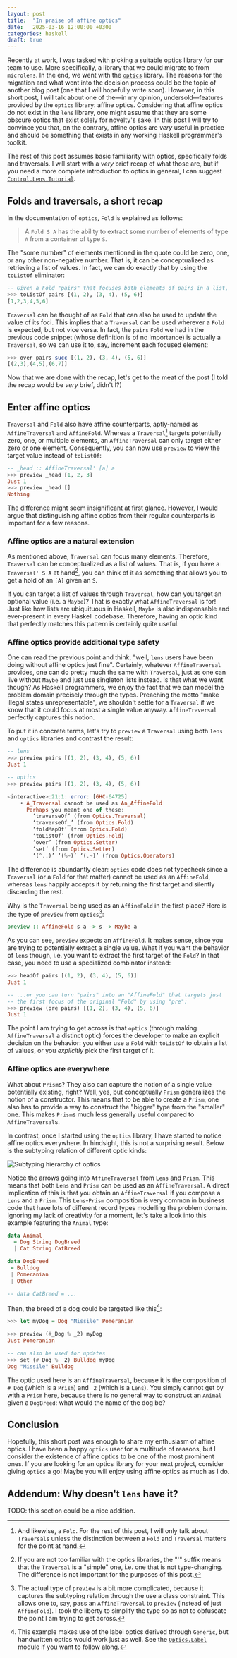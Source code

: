 ```yaml
---
layout: post
title:  "In praise of affine optics"
date:   2025-03-16 12:00:00 +0300
categories: haskell
draft: true
---
```


Recently at work, I was tasked with picking a suitable optics library for our
team to use. More specifically, a library that we could migrate to from
`microlens`. In the end, we went with the [`optics`][optics] library. The
reasons for the migration and what went into the decision process could be the
topic of another blog post (one that I will hopefully write soon). However, in
this short post, I will talk about one of the—in my opinion, undersold—features
provided by the `optics` library: affine optics. Considering that affine optics
do not exist in the `lens` library, one might assume that they are some obscure
    optics that exist solely for novelty's sake. In this post I will try to
    convince you that, on the contrary, affine optics are _very_ useful in
    practice and should be something that exists in any working Haskell
    programmer's toolkit.

The rest of this post assumes basic familiarity with optics, specifically folds
and traversals. I will start with a _very_ brief recap of what those are, but if
you need a more complete introduction to optics in general, I can suggest
[`Control.Lens.Tutorial`][lens-tutorial].

## Folds and traversals, a short recap

In the documentation of `optics`, `Fold` is explained as follows:

> A `Fold S A` has the ability to extract some number of elements of type `A`
> from a container of type `S`. 

The "some number" of elements mentioned in the quote could be zero, one, or any
other non-negative number. That is, it can be conceptualized as retrieving a
list of values. In fact, we can do exactly that by using the `toListOf`
eliminator:

```haskell
-- Given a Fold "pairs" that focuses both elements of pairs in a list, 
>>> toListOf pairs [(1, 2), (3, 4), (5, 6)]
[1,2,3,4,5,6]
```

`Traversal` can be thought of as `Fold` that can also be used to update the
value of its foci. This implies that a `Traversal` can be used wherever a `Fold`
is expected, but not vice versa. In fact, the `pairs` `Fold` we had in the
previous code snippet (whose definition is of no importance) is actually a
`Traversal`, so we can use it to, say, increment each focused element:

```haskell
>>> over pairs succ [(1, 2), (3, 4), (5, 6)]
[(2,3),(4,5),(6,7)]
```

Now that we are done with the recap, let's get to the meat of the post (I told
the recap would be _very_ brief, didn't I?)

## Enter affine optics

`Traversal` and `Fold` also have affine counterparts, aptly-named as
`AffineTraversal` and `AffineFold`. Whereas a `Traversal`[^1]  targets
potentially zero, one, or multiple elements, an `AffineTraversal` can only
target either zero or one element. Consequently, you can now use `preview` to
view the target value instead of `toListOf`:

```haskell
-- _head :: AffineTraversal' [a] a
>>> preview _head [1, 2, 3]
Just 1
>>> preview _head []
Nothing
```

The difference might seem insignificant at first glance. However, I would argue
that distinguishing affine optics from their regular counterparts is important
for a few reasons.

### Affine optics are a natural extension

As mentioned above, `Traversal` can focus many elements. Therefore, `Traversal`
can be conceptualized as a list of values. That is, if you have a `Traversal' S
A` at hand[^2], you can think of it as something that allows you to get a hold
of an `[A]` given an `S`.

If you can target a list of values through `Traversal`, how can you target an
optional value (i.e. a `Maybe`)? That is exactly what `AffineTraversal` is for!
Just like how lists are ubiquituous in Haskell, `Maybe` is also indispensable
and ever-present in every Haskell codebase. Therefore, having an optic kind that
perfectly matches this pattern is certainly quite useful.

### Affine optics provide additional type safety

One can read the previous point and think, "well, `lens` users have been doing
without affine optics just fine". Certainly, whatever `AffineTraversal`
provides, one can do pretty much the same with `Traversal`, just as one can
live without `Maybe` and just use singleton lists instead. Is that what we want
though? As Haskell programmers, we enjoy the fact that we can model the problem
domain precisely through the types. Preaching the motto "make illegal states
unrepresentable", we shouldn't settle for a `Traversal` if we know that it
could focus at most a single value anyway. `AffineTraversal` perfectly captures
this notion. 

To put it in concrete terms, let's try to `preview` a `Traversal` using both
`lens` and `optics` libraries and contrast the result:

```haskell
-- lens
>>> preview pairs [(1, 2), (3, 4), (5, 6)]
Just 1

-- optics
>>> preview pairs [(1, 2), (3, 4), (5, 6)]

<interactive>:21:1: error: [GHC-64725]
    • A_Traversal cannot be used as An_AffineFold
      Perhaps you meant one of these:
        ‘traverseOf’ (from Optics.Traversal)
        ‘traverseOf_’ (from Optics.Fold)
        ‘foldMapOf’ (from Optics.Fold)
        ‘toListOf’ (from Optics.Fold)
        ‘over’ (from Optics.Setter)
        ‘set’ (from Optics.Setter)
        ‘(^..)’ ‘(%~)’ ‘(.~)’ (from Optics.Operators)
```

The difference is abundantly clear: `optics` code does not typecheck since a
`Traversal` (or a `Fold` for that matter) cannot be used as an `AffineFold`,
whereas `lens` happily accepts it by returning the first target and silently
discarding the rest.

Why is the `Traversal` being used as an `AffineFold` in the first place? Here
is the type of `preview` from `optics`[^3]:

```haskell
preview :: AffineFold s a -> s -> Maybe a
```

As you can see, `preview` expects an `AffineFold`. It makes sense, since you
are trying to potentially extract a single value. What if you want the behavior
of `lens` though, i.e. you want to extract the first target of the `Fold`? In
that case, you need to use a specialized combinator instead:

```haskell
>>> headOf pairs [(1, 2), (3, 4), (5, 6)]
Just 1

-- ...or you can turn "pairs" into an "AffineFold" that targets just
-- the first focus of the original "Fold" by using "pre":
>>> preview (pre pairs) [(1, 2), (3, 4), (5, 6)]
Just 1
```

The point I am trying to get across is that `optics` (through making
`AffineTraversal` a distinct optic) forces the developer to make an explicit
decision on the behavior: you either use a `Fold` with `toListOf` to obtain a
list of values, or you _explicitly_ pick the first target of it.

### Affine optics are everywhere

What about `Prism`s? They also can capture the notion of a single value
potentially existing, right? Well, yes, but conceptually `Prism` generalizes the
notion of a constructor. This means that to be able to create a `Prism`, one
also has to provide a way to construct the "bigger" type from the "smaller" one.
This makes `Prism`s much less generally useful compared to `AffineTraversal`s.

In contrast, once I started using the `optics` library, I have started to notice
affine optics everywhere. In hindsight, this is not a surprising result. Below
is the subtyping relation of different optic kinds:

![Subtyping hierarchy of optics][optics-subtyping]

Notice the arrows going into `AffineTraversal` from `Lens` and `Prism`. This
means that both `Lens` and `Prism` can be used as an `AffineTraversal`. A direct
implication of this is that you obtain an `AffineTraversal` if you compose a
`Lens` and a `Prism`. This `Lens`-`Prism` composition is very common in business
code that have lots of different record types modelling the problem domain.
Ignoring my lack of creativity for a moment, let's take a look into this example
featuring the `Animal` type:

```haskell
data Animal
  = Dog String DogBreed
  | Cat String CatBreed

data DogBreed
 = Bulldog
 | Pomeranian
 | Other

-- data CatBreed = ...
```

Then, the breed of a dog could be targeted like this[^4]:

```haskell
>>> let myDog = Dog "Missile" Pomeranian

>>> preview (#_Dog % _2) myDog
Just Pomeranian

-- can also be used for updates
>>> set (#_Dog % _2) Bulldog myDog
Dog "Missile" Bulldog
```

The optic used here is an `AffineTraversal`, because it is the composition of
`#_Dog` (which is a `Prism`) and `_2` (which is a `Lens`). You simply cannot
get by with a `Prism` here, because there is no general way to construct an
`Animal` given a `DogBreed`: what would the name of the dog be?

## Conclusion

Hopefully, this short post was enough to share my enthusiasm of affine optics. I
have been a happy `optics` user for a multitude of reasons, but I consider the
existence of affine optics to be one of the most prominent ones. If you are
looking for an optics library for your next project, consider giving `optics` a
go! Maybe you will enjoy using affine optics as much as I do.

## Addendum: Why doesn't `lens` have it?

TODO: this section could be a nice addition.

[^1]: And likewise, a `Fold`. For the rest of this post, I will only talk about
    `Traversal`s unless the distinction between a `Fold` and `Traversal`
    matters for the point at hand.
[^2]: If you are not too familiar with the optics libraries, the "\'" suffix
    means that the `Traversal` is a "simple" one, i.e. one that is not
    type-changing. The difference is not important for the purposes of this
    post.
[^3]: The actual type of `preview` is a bit more complicated, because it
    captures the subtyping relation through the use a class constraint. This
    allows one to, say, pass an `AffineTraversal` to `preview` (instead of just
    `AffineFold`). I took the liberty to simplify the type so as not to
    obfuscate the point I am trying to get across.
[^4]: This example makes use of the label optics derived through `Generic`, but
    handwritten optics would work just as well. See the
    [`Optics.Label`][label-optics] module if you want to follow along.

[optics]: https://hackage.haskell.org/package/optics
[lens-tutorial]: https://hackage.haskell.org/package/lens-tutorial-1.0.5/docs/Control-Lens-Tutorial.html
[optics-subtyping]: https://hackage.haskell.org/package/optics-0.4.2/docs/diagrams/optics.png
[label-optics]: https://hackage.haskell.org/package/optics-core-0.4.1/docs/Optics-Label.html
